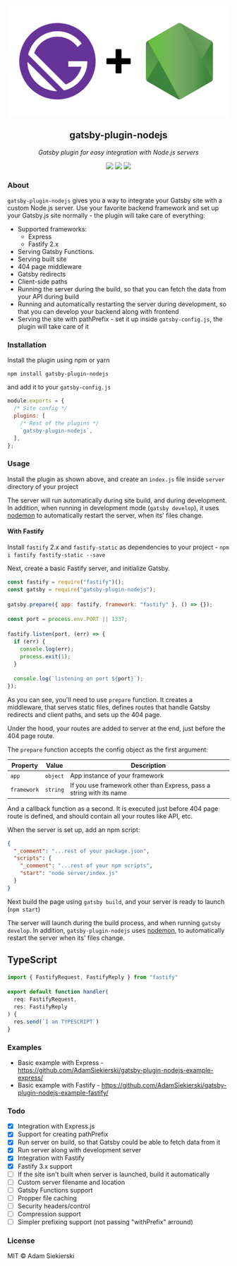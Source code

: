 <p align="center">
  <img align="center" src="https://raw.githubusercontent.com/AdamSiekierski/gatsby-plugin-nodejs/master/logo.png">
</p>
<p align="center">
  <h2 align="center">gatsby-plugin-nodejs</h2>
</p>
<p align="center"><i>Gatsby plugin for easy integration with Node.js servers</i></p>
<p align="center">
  <img src="https://img.shields.io/github/license/adamsiekierski/gatsby-plugin-nodejs?style=flat-square">
  <img src="https://img.shields.io/david/adamsiekierski/gatsby-plugin-nodejs?style=flat-square">
  <img src="https://img.shields.io/github/package-json/v/adamsiekierski/gatsby-plugin-nodejs?style=flat-square">
</p>

### About

`gatsby-plugin-nodejs` gives you a way to integrate your Gatsby site with a custom Node.js server. Use your favorite backend framework and set up your Gatsby.js site normally - the plugin will take care of everything:

- Supported frameworks:
  - Express
  - Fastify 2.x
- Serving Gatsby Functions.
- Serving built site
- 404 page middleware
- Gatsby redirects
- Client-side paths
- Running the server during the build, so that you can fetch the data from your API during build
- Running and automatically restarting the server during development, so that you can develop your backend along with frontend
- Serving the site with pathPrefix - set it up inside `gatsby-config.js`, the plugin will take care of it

### Installation

Install the plugin using npm or yarn

```
npm install gatsby-plugin-nodejs
```

and add it to your `gatsby-config.js`

```js
module.exports = {
  /* Site config */
  plugins: [
    /* Rest of the plugins */
    `gatsby-plugin-nodejs`,
  ],
};
```

### Usage

Install the plugin as shown above, and create an `index.js` file inside `server` directory of your project

The server will run automatically during site build, and during development. In addition, when running in development mode (`gatsby develop`), it uses [nodemon](https://github.com/remy/nodemon/) to automatically restart the server, when its' files change.

#### With Fastify

Install `fastify` 2.x and `fastify-static` as dependencies to your project - `npm i fastify fastify-static --save`

Next, create a basic Fastify server, and initialize Gatsby.

```js
const fastify = require("fastify")();
const gatsby = require("gatsby-plugin-nodejs");

gatsby.prepare({ app: fastify, framework: "fastify" }, () => {});

const port = process.env.PORT || 1337;

fastify.listen(port, (err) => {
  if (err) {
    console.log(err);
    process.exit(1);
  }

  console.log(`listening on port ${port}`);
});
```

As you can see, you'll need to use `prepare` function. It creates a middleware, that serves static files, defines routes that handle Gatsby redirects and client paths, and sets up the 404 page.

Under the hood, your routes are added to server at the end, just before the 404 page route.

The `prepare` function accepts the config object as the first argument:

| Property    | Value    | Description                                                          |
| ----------- | -------- | -------------------------------------------------------------------- |
| `app`       | `object` | App instance of your framework                                       |
| `framework` | `string` | If you use framework other than Express, pass a string with its name |

And a callback function as a second. It is executed just before 404 page route is defined, and should contain all your routes like API, etc.

When the server is set up, add an npm script:

```json
{
  "_comment": "...rest of your package.json",
  "scripts": {
    "_comment": "...rest of your npm scripts",
    "start": "node server/index.js"
  }
}
```

Next build the page using `gatsby build`, and your server is ready to launch (`npm start`)

The server will launch during the build process, and when running `gatsby develop`. In addition, `gatsby-plugin-nodejs` uses [nodemon](https://github.com/remy/nodemon/), to automatically restart the server when its' files change.

## TypeScript

```ts
import { FastifyRequest, FastifyReply } from "fastify"

export default function handler(
  req: FastifyRequest,
  res: FastifyReply
) {
  res.send(`I am TYPESCRIPT`)
}

```

### Examples

- Basic example with Express - https://github.com/AdamSiekierski/gatsby-plugin-nodejs-example-express/
- Basic example with Fastify - https://github.com/AdamSiekierski/gatsby-plugin-nodejs-example-fastify/

### Todo

- [x] Integration with Express.js
- [x] Support for creating pathPrefix
- [x] Run server on build, so that Gatsby could be able to fetch data from it
- [x] Run server along with development server
- [x] Integration with Fastify
- [x] Fastify 3.x support
- [ ] If the site isn't built when server is launched, build it automatically
- [ ] Custom server filename and location
- [ ] Gatsby Functions support
- [ ] Propper file caching
- [ ] Security headers/control
- [ ] Compression support
- [ ] Simpler prefixing support (not passing "withPrefix" arround)

### License

MIT &copy; Adam Siekierski

